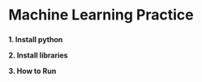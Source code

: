 ###
# **Machine Learning Practice**
###

__1. Install python__

__2. Install libraries__

__3. How to Run__

